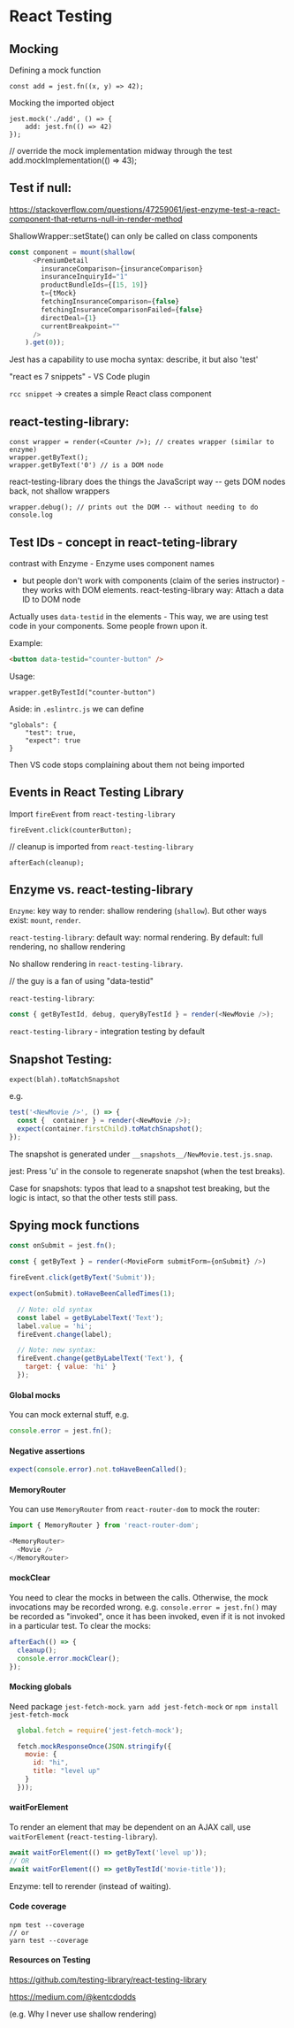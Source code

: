 # React Testing

## Mocking

Defining a mock function
```
const add = jest.fn((x, y) => 42);
```

Mocking the imported object
```
jest.mock('./add', () => {
	add: jest.fn(() => 42)
});
```

// override the mock implementation midway through the test
add.mockImplementation(() => 43);

## Test if null:
https://stackoverflow.com/questions/47259061/jest-enzyme-test-a-react-component-that-returns-null-in-render-method

ShallowWrapper::setState() can only be called on class components

```javascript
const component = mount(shallow(
      <PremiumDetail
        insuranceComparison={insuranceComparison}
        insuranceInquiryId="1"
        productBundleIds={[15, 19]}
        t={tMock}
        fetchingInsuranceComparison={false}
        fetchingInsuranceComparisonFailed={false}
        directDeal={1}
        currentBreakpoint=""
      />
    ).get(0));
```
	
Jest has a capability to use mocha syntax: describe, it
but also 'test' 

"react es 7 snippets" - VS Code plugin 

`rcc snippet` -> creates a simple React class component

## react-testing-library:
```
const wrapper = render(<Counter />); // creates wrapper (similar to enzyme)
wrapper.getByText();
wrapper.getByText('0') // is a DOM node
```
react-testing-library does the things the JavaScript way -- gets DOM nodes back, not shallow wrappers

```
wrapper.debug(); // prints out the DOM -- without needing to do console.log
```

## Test IDs - concept in react-teting-library
contrast with Enzyme - Enzyme uses component names
- but people don't work with components (claim of the series instructor) - they works with DOM elements.
react-testing-library way: Attach a data ID to DOM node

Actually uses `data-testid` in the elements - This way, we are using test code in your components. Some people frown upon it.

Example:
```html
<button data-testid="counter-button" />
```

Usage:
```
wrapper.getByTestId("counter-button")
```

Aside:
in `.eslintrc.js` we can define
```
"globals": {
	"test": true,
	"expect": true
}
```
Then VS code stops complaining about them not being imported

## Events in React Testing Library
Import `fireEvent` from `react-testing-library`
```
fireEvent.click(counterButton);
```
// cleanup is imported from `react-testing-library`

```
afterEach(cleanup);
```

## Enzyme vs. react-testing-library
`Enzyme`: key way to render: shallow rendering (`shallow`). But other ways exist: `mount`, `render`.

`react-testing-library`: default way: normal rendering. By default: full rendering, no shallow rendering
	
No shallow rendering in `react-testing-library`.

// the guy is a fan of using "data-testid"

`react-testing-library`:
```javascript
const { getByTestId, debug, queryByTestId } = render(<NewMovie />);
```

`react-testing-library` - integration testing by default


## Snapshot Testing:

```
expect(blah).toMatchSnapshot
```
e.g.
```javascript
test('<NewMovie />', () => {
  const {  container } = render(<NewMovie />);
  expect(container.firstChild).toMatchSnapshot();
});
```

The snapshot is generated under `__snapshots__/NewMovie.test.js.snap`. 

jest: Press 'u' in the console to regenerate snapshot (when the test breaks).

Case for snapshots: typos that lead to a snapshot test breaking, but the logic is intact, so that the other tests still pass.


## Spying mock functions

```javascript
const onSubmit = jest.fn();

const { getByText } = render(<MovieForm submitForm={onSubmit} />)

fireEvent.click(getByText('Submit'));

expect(onSubmit).toHaveBeenCalledTimes(1);
```

```javascript
  // Note: old syntax
  const label = getByLabelText('Text');
  label.value = 'hi';
  fireEvent.change(label);

  // Note: new syntax:
  fireEvent.change(getByLabelText('Text'), { 
    target: { value: 'hi' }
  });
```

#### Global mocks
You can mock external stuff, e.g.
```javascript
console.error = jest.fn();
```

#### Negative assertions
```javascript
expect(console.error).not.toHaveBeenCalled();
```

#### MemoryRouter
You can use `MemoryRouter` from `react-router-dom` to mock the router:
```javascript
import { MemoryRouter } from 'react-router-dom';

<MemoryRouter>
  <Movie />
</MemoryRouter>
```

#### mockClear
You need to clear the mocks in between the calls. Otherwise, the mock invocations may be recorded wrong.
e.g.  `console.error = jest.fn()` may be recorded as "invoked", once it has been invoked, even if it is not invoked in a particular test. To clear the mocks:

```javascript
afterEach(() => {
  cleanup();
  console.error.mockClear();
});
```

#### Mocking globals
Need package `jest-fetch-mock`.
`yarn add jest-fetch-mock`
or
`npm install jest-fetch-mock`

```javascript
  global.fetch = require('jest-fetch-mock');

  fetch.mockResponseOnce(JSON.stringify({
    movie: {
      id: "hi",
      title: "level up"
    }
  }));
```

#### waitForElement
To render an element that may be dependent on an AJAX call, use `waitForElement` (`react-testing-library`).
```javascript
await waitForElement(() => getByText('level up'));
// OR
await waitForElement(() => getByTestId('movie-title'));
```

Enzyme: tell to rerender (instead of waiting).

#### Code coverage
```
npm test --coverage
// or
yarn test --coverage
```

#### Resources on Testing
https://github.com/testing-library/react-testing-library

https://medium.com/@kentcdodds

(e.g. Why I never use shallow rendering)